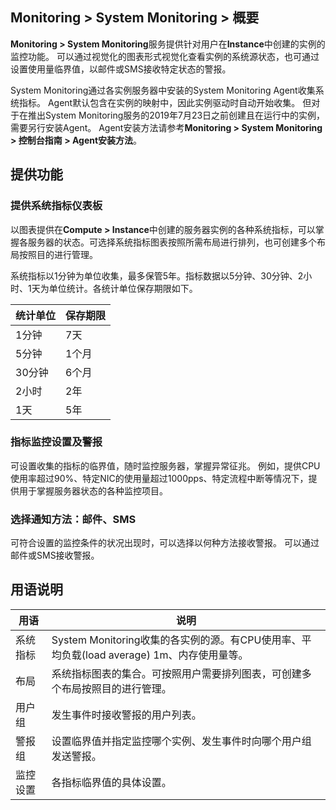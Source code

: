 ## Monitoring > System Monitoring > 概要
**Monitoring > System Monitoring**服务提供针对用户在**Instance**中创建的实例的监控功能。
可以通过视觉化的图表形式视觉化查看实例的系统源状态，也可通过设置使用量临界值，以邮件或SMS接收特定状态的警报。

System Monitoring通过各实例服务器中安装的System Monitoring Agent收集系统指标。 
Agent默认包含在实例的映射中，因此实例驱动时自动开始收集。
但对于在推出System Monitoring服务的2019年7月23日之前创建且在运行中的实例，需要另行安装Agent。
Agent安装方法请参考**Monitoring > System Monitoring > 控制台指南 > Agent安装方法**。

## 提供功能
### 提供系统指标仪表板
以图表提供在**Compute > Instance**中创建的服务器实例的各种系统指标，可以掌握各服务器的状态。可选择系统指标图表按照所需布局进行排列，也可创建多个布局按照目的进行管理。

系统指标以1分钟为单位收集，最多保管5年。指标数据以5分钟、30分钟、2小时、1天为单位统计。各统计单位保存期限如下。

统计单位|保存期限
---|---
1分钟|7天
5分钟|1个月
30分钟|6个月
2小时|2年
1天|5年

### 指标监控设置及警报
可设置收集的指标的临界值，随时监控服务器，掌握异常征兆。
例如，提供CPU使用率超过90%、特定NIC的使用量超过1000pps、特定流程中断等情况下，提供用于掌握服务器状态的各种监控项目。

### 选择通知方法：邮件、SMS
可符合设置的监控条件的状况出现时，可以选择以何种方法接收警报。
可以通过邮件或SMS接收警报。

## 用语说明
用语|说明
---|---
系统指标 | System Monitoring收集的各实例的源。有CPU使用率、平均负载(load average) 1m、内存使用量等。
布局 | 系统指标图表的集合。可按照用户需要排列图表，可创建多个布局按照目的进行管理。
用户组 | 发生事件时接收警报的用户列表。
警报组 | 设置临界值并指定监控哪个实例、发生事件时向哪个用户组发送警报。
监控设置 | 各指标临界值的具体设置。
